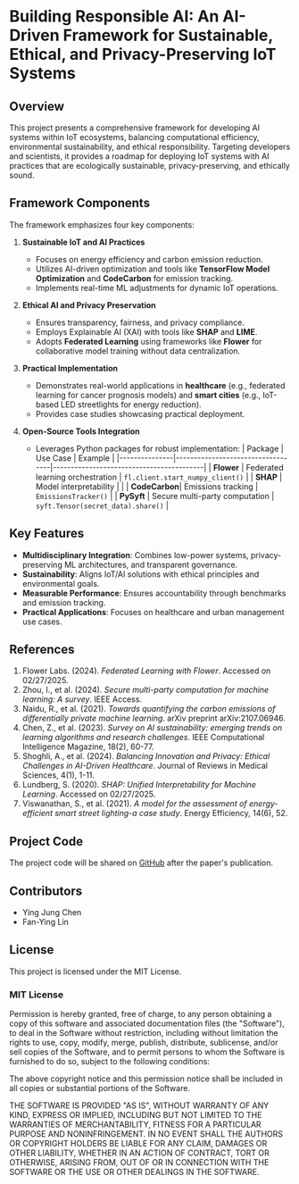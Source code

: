 # Building Responsible AI: An AI-Driven Framework for Sustainable, Ethical, and Privacy-Preserving IoT Systems

## Overview
This project presents a comprehensive framework for developing AI systems within IoT ecosystems, balancing computational efficiency, environmental sustainability, and ethical responsibility. Targeting developers and scientists, it provides a roadmap for deploying IoT systems with AI practices that are ecologically sustainable, privacy-preserving, and ethically sound.

## Framework Components
The framework emphasizes four key components:

1. **Sustainable IoT and AI Practices**  
   - Focuses on energy efficiency and carbon emission reduction.  
   - Utilizes AI-driven optimization and tools like **TensorFlow Model Optimization** and **CodeCarbon** for emission tracking.  
   - Implements real-time ML adjustments for dynamic IoT operations.

2. **Ethical AI and Privacy Preservation**  
   - Ensures transparency, fairness, and privacy compliance.  
   - Employs Explainable AI (XAI) with tools like **SHAP** and **LIME**.  
   - Adopts **Federated Learning** using frameworks like **Flower** for collaborative model training without data centralization.

3. **Practical Implementation**  
   - Demonstrates real-world applications in **healthcare** (e.g., federated learning for cancer prognosis models) and **smart cities** (e.g., IoT-based LED streetlights for energy reduction).  
   - Provides case studies showcasing practical deployment.

4. **Open-Source Tools Integration**  
   - Leverages Python packages for robust implementation:
     | Package       | Use Case                          | Example                                  |
     |---------------|-----------------------------------|------------------------------------------|
     | **Flower**    | Federated learning orchestration | `fl.client.start_numpy_client()`         |
     | **SHAP**      | Model interpretability           |                                          |
     | **CodeCarbon**| Emissions tracking               | `EmissionsTracker()`                     |
     | **PySyft**    | Secure multi-party computation   | `syft.Tensor(secret_data).share()`       |

## Key Features
- **Multidisciplinary Integration**: Combines low-power systems, privacy-preserving ML architectures, and transparent governance.
- **Sustainability**: Aligns IoT/AI solutions with ethical principles and environmental goals.
- **Measurable Performance**: Ensures accountability through benchmarks and emission tracking.
- **Practical Applications**: Focuses on healthcare and urban management use cases.

## References
1. Flower Labs. (2024). *Federated Learning with Flower*. Accessed on 02/27/2025.
2. Zhou, I., et al. (2024). *Secure multi-party computation for machine learning: A survey*. IEEE Access.
3. Naidu, R., et al. (2021). *Towards quantifying the carbon emissions of differentially private machine learning*. arXiv preprint arXiv:2107.06946.
4. Chen, Z., et al. (2023). *Survey on AI sustainability: emerging trends on learning algorithms and research challenges*. IEEE Computational Intelligence Magazine, 18(2), 60-77.
5. Shoghli, A., et al. (2024). *Balancing Innovation and Privacy: Ethical Challenges in AI-Driven Healthcare*. Journal of Reviews in Medical Sciences, 4(1), 1-11.
6. Lundberg, S. (2020). *SHAP: Unified Interpretability for Machine Learning*. Accessed on 02/27/2025.
7. Viswanathan, S., et al. (2021). *A model for the assessment of energy-efficient smart street lighting-a case study*. Energy Efficiency, 14(6), 52.

## Project Code
The project code will be shared on [GitHub](https://github.com/) after the paper's publication.

## Contributors
- Ying Jung Chen
- Fan-Ying Lin

## License
This project is licensed under the MIT License.

### MIT License
Permission is hereby granted, free of charge, to any person obtaining a copy of this software and associated documentation files (the "Software"), to deal in the Software without restriction, including without limitation the rights to use, copy, modify, merge, publish, distribute, sublicense, and/or sell copies of the Software, and to permit persons to whom the Software is furnished to do so, subject to the following conditions:

The above copyright notice and this permission notice shall be included in all copies or substantial portions of the Software.

THE SOFTWARE IS PROVIDED "AS IS", WITHOUT WARRANTY OF ANY KIND, EXPRESS OR IMPLIED, INCLUDING BUT NOT LIMITED TO THE WARRANTIES OF MERCHANTABILITY, FITNESS FOR A PARTICULAR PURPOSE AND NONINFRINGEMENT. IN NO EVENT SHALL THE AUTHORS OR COPYRIGHT HOLDERS BE LIABLE FOR ANY CLAIM, DAMAGES OR OTHER LIABILITY, WHETHER IN AN ACTION OF CONTRACT, TORT OR OTHERWISE, ARISING FROM, OUT OF OR IN CONNECTION WITH THE SOFTWARE OR THE USE OR OTHER DEALINGS IN THE SOFTWARE.